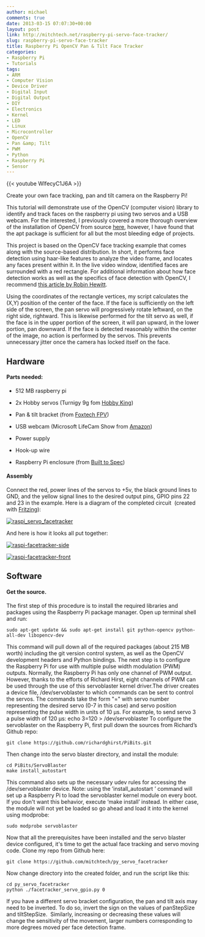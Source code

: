 ```yaml
---
author: michael
comments: true
date: 2013-03-15 07:07:30+00:00
layout: post
link: http://mitchtech.net/raspberry-pi-servo-face-tracker/
slug: raspberry-pi-servo-face-tracker
title: Raspberry Pi OpenCV Pan & Tilt Face Tracker
categories:
- Raspberry Pi
- Tutorials
tags:
- ARM
- Computer Vision
- Device Driver
- Digital Input
- Digital Output
- DIY
- Electronics
- Kernel
- LED
- Linux
- Microcontroller
- OpenCV
- Pan &amp; Tilt
- PWM
- Python
- Raspberry Pi
- Sensor
---
```


{{< youtube WlfecyC1J6A >}}

Create your own face tracking, pan and tilt camera on the Raspberry Pi!

This tutorial will demonstrate use of the OpenCV (computer vision) library to identify and track faces on the raspberry pi using two servos and a USB webcam. For the interested, I previously covered a more thorough overview of the installation of OpenCV from source [here](http://mitchtech.net/raspberry-pi-opencv/), however, I have found that the apt package is sufficient for all but the most bleeding edge of projects.

This project is based on the OpenCV face tracking example that comes along with the source-based distribution. In short, it performs face detection using haar-like features to analyze the video frame, and locates any faces present within it. In the live video window, identified faces are surrounded with a red rectangle. For additional information about how face detection works as well as the specifics of face detection with OpenCV, I recommend [this article by Robin Hewitt](http://www.cognotics.com/opencv/servo_2007_series/part_2/sidebar.html).

Using the coordinates of the rectangle vertices, my script calculates the (X,Y) position of the center of the face. If the face is sufficiently on the left side of the screen, the pan servo will progressively rotate leftward, on the right side, rightward. This is likewise performed for the tilt servo as well, if the face is in the upper portion of the screen, it will pan upward, in the lower portion, pan downward. If the face is detected reasonably within the center of the image, no action is performed by the servos. This prevents unnecessary jitter once the camera has locked itself on the face.

## Hardware

#### Parts needed:

  * 512 MB raspberry pi

  * 2x Hobby servos (Turnigy 9g fom [Hobby King](http://www.hobbyking.com/hobbyking/store/__9549__Turnigy_TG9e_9g_1_5kg_0_10sec_Eco_Micro_Servo.html))

  * Pan & tilt bracket (from [Foxtech FPV](http://www.foxtechfpv.com/plastic-pantilt-for-9g-servos-p-227.html))

  * USB webcam (Microsoft LifeCam Show from [Amazon](http://www.amazon.com/Microsoft-LifeCam-Show-Webcam-Black/dp/B001DWI1F0))

  * Power supply

  * Hook-up wire

  * Raspberry Pi enclosure (from [Built to Spec](http://builttospecstore.storenvy.com/products/745661-clear-raspberry-pi-enclosure-kit))

#### Assembly

Connect the red, power lines of the servos to +5v, the black ground lines to GND, and the yellow signal lines to the desired output pins, GPIO pins 22 and 23 in the example. Here is a diagram of the completed circuit  (created with [Fritzing](http://fritzing.org/)):

[![raspi_servo_facetracker](http://mitchtech.net/wp-content/uploads/2013/01/raspi_servo_facetracker-270x300.png)](http://mitchtech.net/raspberry-pi-servo-face-tracker/raspi_servo_facetracker/)

And here is how it looks all put together:

[![raspi-facetracker-side](http://mitchtech.net/wp-content/uploads/2013/03/raspi-facetracker-side-300x225.jpg)](http://mitchtech.net/raspberry-pi-servo-face-tracker/raspi-facetracker-side/)

[![raspi-facetracker-front](http://mitchtech.net/wp-content/uploads/2013/03/raspi-facetracker-front-225x300.jpg)](http://mitchtech.net/raspberry-pi-servo-face-tracker/raspi-facetracker-front/)

## Software

#### Get the source.

The first step of this procedure is to install the required libraries and packages using the Raspberry Pi package manager. Open up terminal shell and run:

```
sudo apt-get update && sudo apt-get install git python-opencv python-all-dev libopencv-dev
```

This command will pull down all of the required packages (about 215 MB worth) including the git version control system, as well as the OpenCV development headers and Python bindings. The next step is to configure the Raspberry Pi for use with multiple pulse width modulation (PWM) outputs. Normally, the Raspberry Pi has only one channel of PWM output. However, thanks to the efforts of Richard Hirst, eight channels of PWM can be used through the use of this servoblaster kernel driver.The driver creates a device file, /dev/servoblaster to which commands can be sent to control the servos. The commands take the form "=" with servo number representing the desired servo (0-7 in this case) and servo position representing the pulse width in units of 10 µs. For example, to send servo 3 a pulse width of 120 µs: echo 3=120 > /dev/servoblaster To configure the servoblaster on the Raspberry Pi, first pull down the sources from Richard’s Github repo:

```
git clone https://github.com/richardghirst/PiBits.git
```

Then change into the servo blaster directory, and install the module:

```
cd PiBits/ServoBlaster
make install_autostart
```

This command also sets up the necessary udev rules for accessing the /dev/servoblaster device. Note: using the ’install_autostart ’ command will set up a Raspberry Pi to load the servoblaster kernel module on every boot. If you don't want this behavior, execute ‘make install’ instead. In either case, the module will not yet be loaded so go ahead and load it into the kernel using modprobe:

```
sudo modprobe servoblaster
```

Now that all the prerequisites have been installed and the servo blaster device configured, it's time to get the actual face tracking and servo moving code. Clone my repo from Github here:

```
git clone https://github.com/mitchtech/py_servo_facetracker
```

Now change directory into the created folder, and run the script like this:

```
cd py_servo_facetracker
python ./facetracker_servo_gpio.py 0
```

If you have a different servo bracket configuration, the pan and tilt axis may need to be inverted. To do so, invert the sign on the values of panStepSize and tiltStepSize.  Similarly, increasing or decreasing these values will change the sensitivity of the movement, larger numbers corresponding to more degrees moved per face detection frame.

